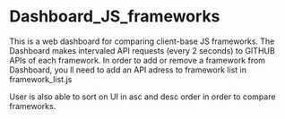 # Dashboard_JS_frameworks


This is a web dashboard for comparing client-base JS frameworks.
The Dashboard makes intervaled API requests (every 2 seconds) to GITHUB APIs of each framework.
In order to add or remove a framework from Dashboard, you ll need to add an API adress to framework list in framework_list.js

User is also able to sort on UI in asc and desc order in order to compare frameworks.
